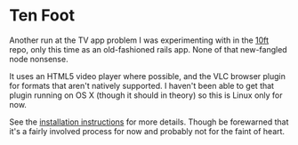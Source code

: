 Ten Foot
========

Another run at the TV app problem I was experimenting with in the 
[10ft](http://github.com/mtarbit/10ft/) repo, only this time as an 
old-fashioned rails app. None of that new-fangled node nonsense.

It uses an HTML5 video player where possible, and the VLC browser
plugin for formats that aren't natively supported. I haven't been
able to get that plugin running on OS X (though it should in theory)
so this is Linux only for now.

See the [installation instructions](https://raw.github.com/mtarbit/ten-foot/master/doc/INSTALL.txt)
for more details. Though be forewarned that it's a fairly involved
process for now and probably not for the faint of heart.
